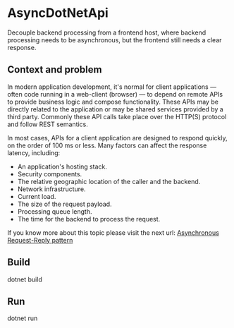 # AsyncDotNetApi

Decouple backend processing from a frontend host, where backend processing needs to be asynchronous, but the frontend still needs a clear response.

## Context and problem

In modern application development, it's normal for client applications — often code running in a web-client (browser) — to depend on remote APIs to provide business logic and compose functionality. These APIs may be directly related to the application or may be shared services provided by a third party. Commonly these API calls take place over the HTTP(S) protocol and follow REST semantics.

In most cases, APIs for a client application are designed to respond quickly, on the order of 100 ms or less. Many factors can affect the response latency, including:

* An application's hosting stack.
* Security components.
* The relative geographic location of the caller and the backend.
* Network infrastructure.
* Current load.
* The size of the request payload.
* Processing queue length.
* The time for the backend to process the request.

If you know more about this topic please visit the next url: [Asynchronous Request-Reply pattern](https://learn.microsoft.com/en-us/azure/architecture/patterns/async-request-reply)

## Build

dotnet build

## Run

dotnet run

